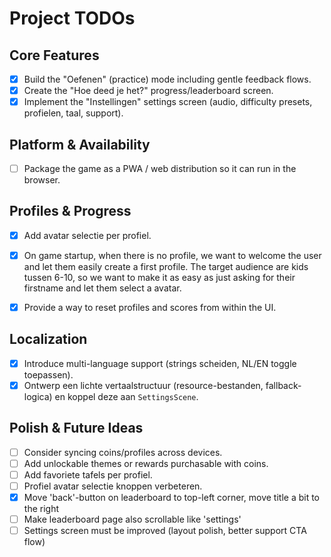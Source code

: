 # Project TODOs

## Core Features
- [x] Build the "Oefenen" (practice) mode including gentle feedback flows.
- [x] Create the "Hoe deed je het?" progress/leaderboard screen.
- [x] Implement the "Instellingen" settings screen (audio, difficulty presets, profielen, taal, support).

## Platform & Availability
- [ ] Package the game as a PWA / web distribution so it can run in the browser.

## Profiles & Progress
- [x] Add avatar selectie per profiel.
- [x] On game startup, when there is no profile, we want to welcome the user and let them easily create a first profile. The target audience are kids tussen 6-10, so we want to make it as easy as just asking for their firstname and let them select a avatar.
- [x] Provide a way to reset profiles and scores from within the UI.


## Localization
- [x] Introduce multi-language support (strings scheiden, NL/EN toggle toepassen).
- [x] Ontwerp een lichte vertaalstructuur (resource-bestanden, fallback-logica) en koppel deze aan `SettingsScene`.

## Polish & Future Ideas
- [ ] Consider syncing coins/profiles across devices.
- [ ] Add unlockable themes or rewards purchasable with coins.
- [ ] Add favoriete tafels per profiel.
- [ ] Profiel avatar selectie knoppen verbeteren.
- [x] Move 'back'-button on leaderboard to top-left corner, move title a bit to the right
- [ ] Make leaderboard page also scrollable like 'settings'
- [ ] Settings screen must be improved (layout polish, better support CTA flow)
